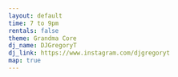 ```yaml
---
layout: default
time: 7 to 9pm
rentals: false
theme: Grandma Core
dj_name: DJGregoryT
dj_link: https://www.instagram.com/djgregoryt
map: true
---
```

